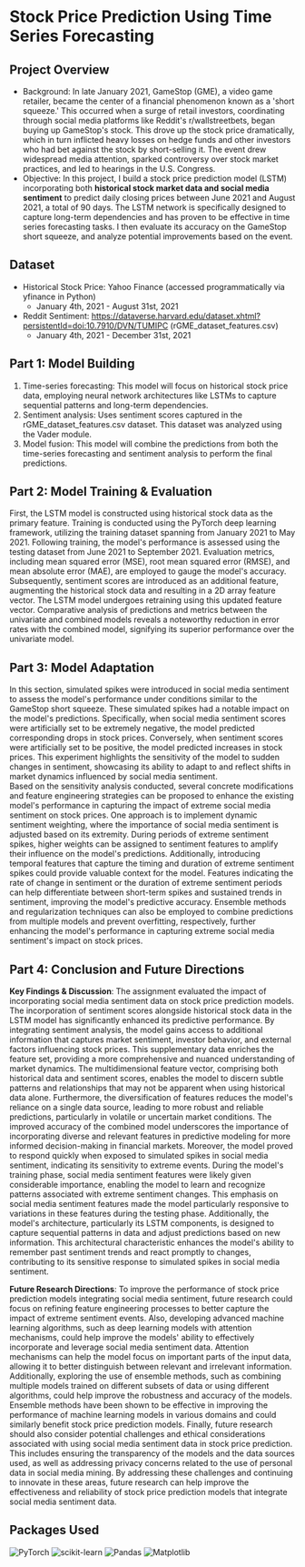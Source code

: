 # Stock Price Prediction Using Time Series Forecasting

## Project Overview
- Background: In late January 2021, GameStop (GME), a video game retailer, became the center of a financial phenomenon known as a 'short squeeze.' This occurred when a surge of retail investors, coordinating through social media platforms like Reddit's r/wallstreetbets, began buying up GameStop's stock. This drove up the stock price dramatically, which in turn inflicted heavy losses on hedge funds and other investors who had bet against the stock by short-selling it. The event drew widespread media attention, sparked controversy over stock market practices, and led to hearings in the U.S. Congress.
- Objective: In this project, I build a stock price prediction model (LSTM) incorporating both **historical stock market data and social media sentiment** to predict daily closing prices between June 2021 and August 2021, a total of 90 days.
The LSTM network is specifically designed to capture long-term dependencies and has proven to be effective in time series forecasting tasks. I then evaluate its accuracy on the GameStop short squeeze, and analyze potential improvements based on the event.

## Dataset
- Historical Stock Price: Yahoo Finance (accessed programmatically via yfinance in Python)
  - January 4th, 2021 - August 31st, 2021
- Reddit Sentiment: https://dataverse.harvard.edu/dataset.xhtml?persistentId=doi:10.7910/DVN/TUMIPC (rGME_dataset_features.csv)
  - January 4th, 2021 - December 31st, 2021

## Part 1: Model Building
1. Time-series forecasting: This model will focus on historical stock price data, employing neural network architectures like LSTMs to capture sequential patterns and long-term dependencies.
2. Sentiment analysis: Uses sentiment scores captured in the rGME_dataset_features.csv dataset. This dataset was analyzed using the Vader module.
3. Model fusion: This model will combine the predictions from both the time-series forecasting and sentiment analysis to perform the final predictions.

## Part 2: Model Training & Evaluation
First, the LSTM model is constructed using historical stock data as the primary feature. Training is conducted using the PyTorch deep learning framework, utilizing the training dataset spanning from January 2021 to May 2021. Following training, the model's performance is assessed using the testing dataset from June 2021 to September 2021. Evaluation metrics, including mean squared error (MSE), root mean squared error (RMSE), and mean absolute error (MAE), are employed to gauge the model's accuracy.
Subsequently, sentiment scores are introduced as an additional feature, augmenting the historical stock data and resulting in a 2D array feature vector. The LSTM model undergoes retraining using this updated feature vector.
Comparative analysis of predictions and metrics between the univariate and combined models reveals a noteworthy reduction in error rates with the combined model, signifying its superior performance over the univariate model.

## Part 3: Model Adaptation
In this section, simulated spikes were introduced in social media sentiment to assess the model's performance under conditions similar to the GameStop short squeeze. These simulated spikes had a notable impact on the model's predictions. Specifically, when social media sentiment scores were artificially set to be extremely negative, the model predicted corresponding drops in stock prices. Conversely, when sentiment scores were artificially set to be positive, the model predicted increases in stock prices. This experiment highlights the sensitivity of the model to sudden changes in sentiment, showcasing its ability to adapt to and reflect shifts in market dynamics influenced by social media sentiment.<br>
Based on the sensitivity analysis conducted, several concrete modifications and feature engineering strategies can be proposed to enhance the existing model's performance in capturing the impact of extreme social media sentiment on stock prices. One approach is to implement dynamic sentiment weighting, where the importance of social media sentiment is adjusted based on its extremity. During periods of extreme sentiment spikes, higher weights can be assigned to sentiment features to amplify their influence on the model's predictions. Additionally, introducing temporal features that capture the timing and duration of extreme sentiment spikes could provide valuable context for the model. Features indicating the rate of change in sentiment or the duration of extreme sentiment periods can help differentiate between short-term spikes and sustained trends in sentiment, improving the model's predictive accuracy. Ensemble methods and regularization techniques can also be employed to combine predictions from multiple models and prevent overfitting, respectively, further enhancing the model's performance in capturing extreme social media sentiment's impact on stock prices.

## Part 4: Conclusion and Future Directions
**Key Findings & Discussion**: The assignment evaluated the impact of incorporating social media sentiment data on stock price prediction models. The incorporation of sentiment scores alongside historical stock data in the LSTM model has significantly enhanced its predictive performance. By integrating sentiment analysis, the model gains access to additional information that captures market sentiment, investor behavior, and external factors influencing stock prices. This supplementary data enriches the feature set, providing a more comprehensive and nuanced understanding of market dynamics. The multidimensional feature vector, comprising both historical data and sentiment scores, enables the model to discern subtle patterns and relationships that may not be apparent when using historical data alone. Furthermore, the diversification of features reduces the model's reliance on a single data source, leading to more robust and reliable predictions, particularly in volatile or uncertain market conditions. The improved accuracy of the combined model underscores the importance of incorporating diverse and relevant features in predictive modeling for more informed decision-making in financial markets.
Moreover, the model proved to respond quickly when exposed to simulated spikes in social media sentiment, indicating its sensitivity to extreme events. During the model's training phase, social media sentiment features were likely given considerable importance, enabling the model to learn and recognize patterns associated with extreme sentiment changes. This emphasis on social media sentiment features made the model particularly responsive to variations in these features during the testing phase. Additionally, the model's architecture, particularly its LSTM components, is designed to capture sequential patterns in data and adjust predictions based on new information. This architectural characteristic enhances the model's ability to remember past sentiment trends and react promptly to changes, contributing to its sensitive response to simulated spikes in social media sentiment.

**Future Research Directions**: To improve the performance of stock price prediction models integrating social media sentiment, future research could focus on refining feature engineering processes to better capture the impact of extreme sentiment events. Also, developing advanced machine learning algorithms, such as deep learning models with attention mechanisms, could help improve the models' ability to effectively incorporate and leverage social media sentiment data. Attention mechanisms can help the model focus on important parts of the input data, allowing it to better distinguish between relevant and irrelevant information. Additionally, exploring the use of ensemble methods, such as combining multiple models trained on different subsets of data or using different algorithms, could help improve the robustness and accuracy of the models. Ensemble methods have been shown to be effective in improving the performance of machine learning models in various domains and could similarly benefit stock price prediction models. Finally, future research should also consider potential challenges and ethical considerations associated with using social media sentiment data in stock price prediction. This includes ensuring the transparency of the models and the data sources used, as well as addressing privacy concerns related to the use of personal data in social media mining. By addressing these challenges and continuing to innovate in these areas, future research can help improve the effectiveness and reliability of stock price prediction models that integrate social media sentiment data.

## Packages Used
![PyTorch](https://img.shields.io/badge/PyTorch-%23EE4C2C.svg?style=for-the-badge&logo=PyTorch&logoColor=white)
![scikit-learn](https://img.shields.io/badge/scikit--learn-%23F7931E.svg?style=for-the-badge&logo=scikit-learn&logoColor=white)
![Pandas](https://img.shields.io/badge/pandas-%23150458.svg?style=for-the-badge&logo=pandas&logoColor=white)
![Matplotlib](https://img.shields.io/badge/Matplotlib-%23ffffff.svg?style=for-the-badge&logo=Matplotlib&logoColor=black)
